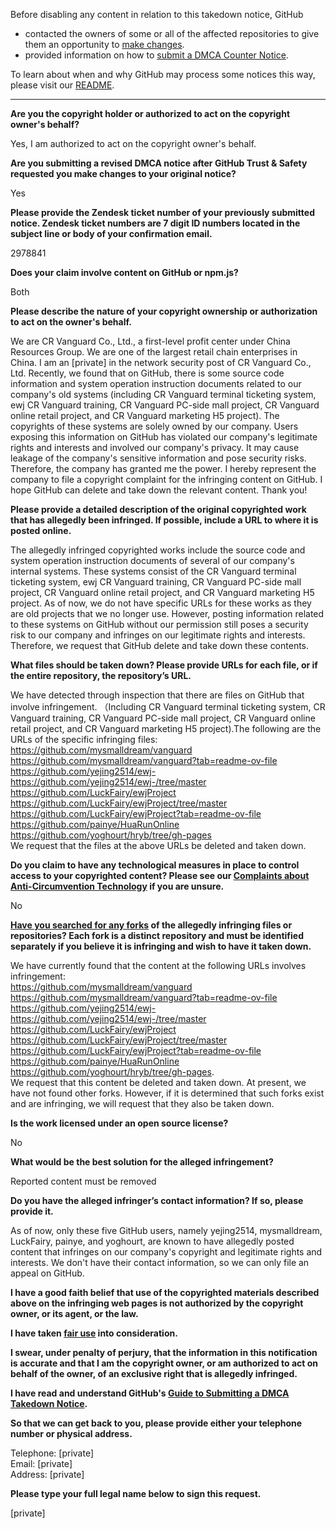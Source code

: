 Before disabling any content in relation to this takedown notice, GitHub
- contacted the owners of some or all of the affected repositories to give them an opportunity to [make changes](https://docs.github.com/en/github/site-policy/dmca-takedown-policy#a-how-does-this-actually-work).
- provided information on how to [submit a DMCA Counter Notice](https://docs.github.com/en/articles/guide-to-submitting-a-dmca-counter-notice).

To learn about when and why GitHub may process some notices this way, please visit our [README](https://github.com/github/dmca/blob/master/README.md#anatomy-of-a-takedown-notice).

---

**Are you the copyright holder or authorized to act on the copyright owner's behalf?**

Yes, I am authorized to act on the copyright owner's behalf.

**Are you submitting a revised DMCA notice after GitHub Trust & Safety requested you make changes to your original notice?**

Yes

**Please provide the Zendesk ticket number of your previously submitted notice. Zendesk ticket numbers are 7 digit ID numbers located in the subject line or body of your confirmation email.**

2978841

**Does your claim involve content on GitHub or npm.js?**

Both

**Please describe the nature of your copyright ownership or authorization to act on the owner's behalf.**

We are CR Vanguard Co., Ltd., a first-level profit center under China Resources Group. We are one of the largest retail chain enterprises in China. I am an [private] in the network security post of CR Vanguard Co., Ltd. Recently, we found that on GitHub, there is some source code information and system operation instruction documents related to our company's old systems (including CR Vanguard terminal ticketing system, ewj CR Vanguard training, CR Vanguard PC-side mall project, CR Vanguard online retail project, and CR Vanguard marketing H5 project). The copyrights of these systems are solely owned by our company. Users exposing this information on GitHub has violated our company's legitimate rights and interests and involved our company's privacy. It may cause leakage of the company's sensitive information and pose security risks. Therefore, the company has granted me the power. I hereby represent the company to file a copyright complaint for the infringing content on GitHub. I hope GitHub can delete and take down the relevant content. Thank you!

**Please provide a detailed description of the original copyrighted work that has allegedly been infringed. If possible, include a URL to where it is posted online.**

The allegedly infringed copyrighted works include the source code and system operation instruction documents of several of our company's internal systems. These systems consist of the CR Vanguard terminal ticketing system, ewj CR Vanguard training, CR Vanguard PC-side mall project, CR Vanguard online retail project, and CR Vanguard marketing H5 project. As of now, we do not have specific URLs for these works as they are old projects that we no longer use. However, posting information related to these systems on GitHub without our permission still poses a security risk to our company and infringes on our legitimate rights and interests. Therefore, we request that GitHub delete and take down these contents.

**What files should be taken down? Please provide URLs for each file, or if the entire repository, the repository’s URL.**

We have detected through inspection that there are files on GitHub that involve infringement. （Including CR Vanguard terminal ticketing system, CR Vanguard training, CR Vanguard PC-side mall project, CR Vanguard online retail project, and CR Vanguard marketing H5 project).The following are the URLs of the specific infringing files:  
https://github.com/mysmalldream/vanguard  
https://github.com/mysmalldream/vanguard?tab=readme-ov-file  
https://github.com/yejing2514/ewj-  
https://github.com/yejing2514/ewj-/tree/master  
https://github.com/LuckFairy/ewjProject  
https://github.com/LuckFairy/ewjProject/tree/master  
https://github.com/LuckFairy/ewjProject?tab=readme-ov-file  
https://github.com/painye/HuaRunOnline  
https://github.com/yoghourt/hryb/tree/gh-pages  
We request that the files at the above URLs be deleted and taken down.

**Do you claim to have any technological measures in place to control access to your copyrighted content? Please see our <a href="https://docs.github.com/articles/guide-to-submitting-a-dmca-takedown-notice#complaints-about-anti-circumvention-technology">Complaints about Anti-Circumvention Technology</a> if you are unsure.**

No

**<a href="https://docs.github.com/articles/dmca-takedown-policy#b-what-about-forks-or-whats-a-fork">Have you searched for any forks</a> of the allegedly infringing files or repositories? Each fork is a distinct repository and must be identified separately if you believe it is infringing and wish to have it taken down.**

We have currently found that the content at the following URLs involves infringement:  
https://github.com/mysmalldream/vanguard  
https://github.com/mysmalldream/vanguard?tab=readme-ov-file  
https://github.com/yejing2514/ewj-  
https://github.com/yejing2514/ewj-/tree/master  
https://github.com/LuckFairy/ewjProject  
https://github.com/LuckFairy/ewjProject/tree/master  
https://github.com/LuckFairy/ewjProject?tab=readme-ov-file  
https://github.com/painye/HuaRunOnline  
https://github.com/yoghourt/hryb/tree/gh-pages.  
We request that this content be deleted and taken down. At present, we have not found other forks. However, if it is determined that such forks exist and are infringing, we will request that they also be taken down.

**Is the work licensed under an open source license?**

No

**What would be the best solution for the alleged infringement?**

Reported content must be removed

**Do you have the alleged infringer’s contact information? If so, please provide it.**

As of now, only these five GitHub users, namely yejing2514, mysmalldream, LuckFairy, painye, and yoghourt, are known to have allegedly posted content that infringes on our company's copyright and legitimate rights and interests. We don't have their contact information, so we can only file an appeal on GitHub.

**I have a good faith belief that use of the copyrighted materials described above on the infringing web pages is not authorized by the copyright owner, or its agent, or the law.**

**I have taken <a href="https://www.lumendatabase.org/topics/22">fair use</a> into consideration.**

**I swear, under penalty of perjury, that the information in this notification is accurate and that I am the copyright owner, or am authorized to act on behalf of the owner, of an exclusive right that is allegedly infringed.**

**I have read and understand GitHub's <a href="https://docs.github.com/articles/guide-to-submitting-a-dmca-takedown-notice/">Guide to Submitting a DMCA Takedown Notice</a>.**

**So that we can get back to you, please provide either your telephone number or physical address.**

Telephone: [private]  
Email: [private]  
Address: [private]  

**Please type your full legal name below to sign this request.**

[private]  
